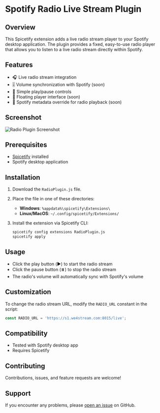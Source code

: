 
# Spotify Radio Live Stream Plugin

## Overview

This Spicetify extension adds a live radio stream player to your Spotify desktop application. The plugin provides a fixed, easy-to-use radio player that allows you to listen to a live radio stream directly within Spotify.

## Features

- 🎧 Live radio stream integration
- 🎚️ Volume synchronization with Spotify  (soon)
- 🔘 Simple play/pause controls
- 📍 Floating player interface (soon)
- 💚 Spotify metadata override for radio playback  (soon)

## Screenshot

![Radio Plugin Screenshot](https://i.postimg.cc/QdJBPVZ7/418shots-so.png)

## Prerequisites

- [Spicetify](https://spicetify.app/) installed
- Spotify desktop application

## Installation

1. Download the `RadioPlugin.js` file.

2. Place the file in one of these directories:
   - **Windows**: `%appdata%\spicetify\Extensions\`
   - **Linux/MacOS**: `~/.config/spicetify/Extensions/`

3. Install the extension via Spicetify CLI:
   ```bash
   spicetify config extensions RadioPlugin.js
   spicetify apply
   ```

## Usage

- Click the play button (▶️) to start the radio stream
- Click the pause button (⏸️) to stop the radio stream
- The radio's volume will automatically sync with Spotify's volume

## Customization

To change the radio stream URL, modify the `RADIO_URL` constant in the script:
```javascript
const RADIO_URL = 'https://s1.we4stream.com:8015/live';
```

## Compatibility

- Tested with Spotify desktop app
- Requires Spicetify


## Contributing

Contributions, issues, and feature requests are welcome!

## Support

If you encounter any problems, please [open an issue](your-github-repo-issues-link) on GitHub.
